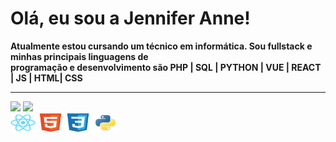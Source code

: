 <h1>Olá, eu sou a Jennifer Anne!</h1>
<strong>Atualmente estou cursando um técnico em informática. Sou fullstack e minhas principais linguagens de <br>
programação e desenvolvimento são PHP | SQL | PYTHON | VUE | REACT |  JS | HTML| CSS</strong>
<hr>
<div>
  <a href="https://githhub.com/jenniooo"></a>
  <img height="180em" src="https://github-readme-stats.vercel.app/api?username=jenniooo&show_icons=true&theme=dracula&include_all_commits=true&count_private=true"/>
  <img height="180em" src="https://github-readme-stats.vercel.app/api/top-langs/?username=jenniooo&layout=compact&langs_count=16&theme=dracula"/>
</div>
<div style="display: inline-block">
 <img align="center" alt="Jenni-React" height="30" width="40" src="https://raw.githubusercontent.com/devicons/devicon/master/icons/react/react-original.svg">
  <img align="center" alt="Jenni-HTML" height="30" width="40" src="https://raw.githubusercontent.com/devicons/devicon/master/icons/html5/html5-original.svg">
  <img align="center" alt="Jenni-CSS" height="30" width="40" src="https://raw.githubusercontent.com/devicons/devicon/master/icons/css3/css3-original.svg">
  <img align="center" alt="Jenni-Python" height="30" width="40" src="https://raw.githubusercontent.com/devicons/devicon/master/icons/python/python-original.svg">
</div>
